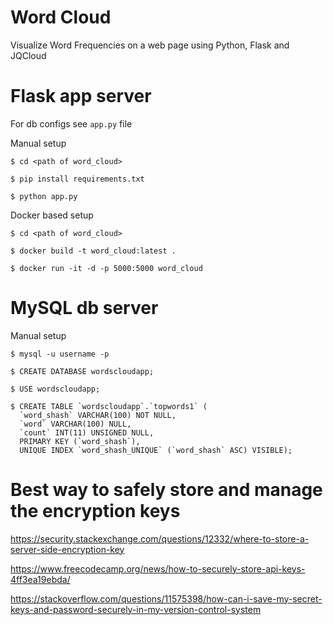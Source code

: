 # Word Cloud
Visualize Word Frequencies on a web page using Python, Flask and JQCloud

# Flask app server

For db configs see ```app.py``` file

Manual setup

```
$ cd <path of word_cloud>

$ pip install requirements.txt

$ python app.py
```

Docker based setup
```
$ cd <path of word_cloud>

$ docker build -t word_cloud:latest .

$ docker run -it -d -p 5000:5000 word_cloud
```

# MySQL db server

Manual setup
```
$ mysql -u username -p

$ CREATE DATABASE wordscloudapp;

$ USE wordscloudapp;

$ CREATE TABLE `wordscloudapp`.`topwords1` (
  `word_shash` VARCHAR(100) NOT NULL,
  `word` VARCHAR(100) NULL,
  `count` INT(11) UNSIGNED NULL,
  PRIMARY KEY (`word_shash`),
  UNIQUE INDEX `word_shash_UNIQUE` (`word_shash` ASC) VISIBLE);

```

# Best way to safely store and manage the encryption keys
https://security.stackexchange.com/questions/12332/where-to-store-a-server-side-encryption-key

https://www.freecodecamp.org/news/how-to-securely-store-api-keys-4ff3ea19ebda/

https://stackoverflow.com/questions/11575398/how-can-i-save-my-secret-keys-and-password-securely-in-my-version-control-system